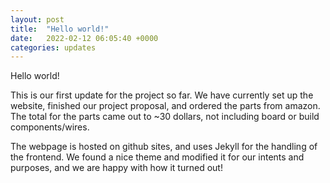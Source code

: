 ```yaml
---
layout: post
title:  "Hello world!"
date:   2022-02-12 06:05:40 +0000
categories: updates
---
```


Hello world!  

This is our first update for the project so far. We have currently set up the website, finished our project proposal, and ordered the parts from amazon. The total for the parts came out to ~30 dollars, not including board or build components/wires.  

The webpage is hosted on github sites, and uses Jekyll for the handling of the frontend. We found a nice theme and modified it for our intents and purposes, and we are happy with how it turned out!
